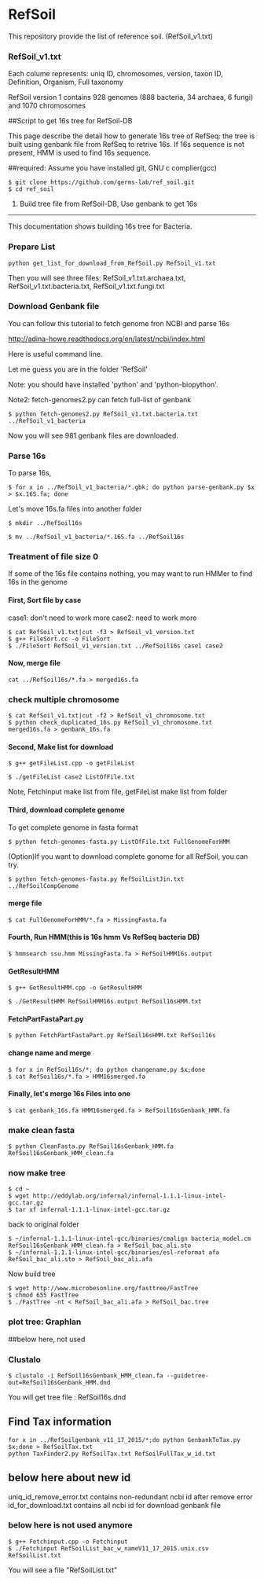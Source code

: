 # RefSoil
This repository provide the list of reference soil. (RefSoil_v1.txt)

### RefSoil_v1.txt
Each colume represents: uniq ID, chromosomes, version, taxon ID, Definition, Organism, Full taxonomy

RefSoil version 1 contains 928 genomes (888 bacteria, 34 archaea, 6 fungi) and 1070 chromosomes


##Script to get 16s tree for RefSoil-DB

This page describe the detail how to generate 16s tree of RefSeq: the tree is built using genbank file from RefSeq to retrive 16s. If 16s sequence is not present, HMM is used to find 16s sequence.

##required:
Assume you have installed git, GNU c complier(gcc)
```
$ git clone https://github.com/germs-lab/ref_soil.git
$ cd ref_soil
```
1. Build tree file from RefSoil-DB, Use genbank to get 16s
----------
This documentation shows building 16s tree for Bacteria.
### Prepare List
```
python get_list_for_download_from_RefSoil.py RefSoil_v1.txt
```
Then you will see three files: RefSoil_v1.txt.archaea.txt, RefSoil_v1.txt.bacteria.txt, RefSoil_v1.txt.fungi.txt

### Download Genbank file


You can follow this tutorial to fetch genome fron NCBI and parse 16s

http://adina-howe.readthedocs.org/en/latest/ncbi/index.html

Here is useful command line.

Let me guess you are in the folder 'RefSoil'

Note: you should have installed 'python' and 'python-biopython'. 

Note2: fetch-genomes2.py can fetch full-list of genbank
```
$ python fetch-genomes2.py RefSoil_v1.txt.bacteria.txt ../RefSoil_v1_bacteria
```
Now you will see 981 genbank files are downloaded.

### Parse 16s

To parse 16s,
```
$ for x in ../RefSoil_v1_bacteria/*.gbk; do python parse-genbank.py $x > $x.16S.fa; done
```
Let's move 16s.fa files into another folder
```
$ mkdir ../RefSoil16s

$ mv ../RefSoil_v1_bacteria/*.16S.fa ../RefSoil16s
```
### Treatment of file size 0


If some of the 16s file contains nothing, you may want to run HMMer to find 16s in the genome

#### First, Sort file by case
case1: don't need to work more
case2: need to work more
```
$ cat RefSoil_v1.txt|cut -f3 > RefSoil_v1_version.txt
$ g++ FileSort.cc -o FileSort
$ ./FileSort RefSoil_v1_version.txt ../RefSoil16s case1 case2
```

#### Now, merge file
```
cat ../RefSoil16s/*.fa > merged16s.fa
```

### check multiple chromosome
```
$ cat RefSoil_v1.txt|cut -f2 > RefSoil_v1_chromosome.txt
$ python check_duplicated_16s.py RefSoil_v1_chromosome.txt merged16s.fa > genbank_16s.fa
```

#### Second, Make list for download
```
$ g++ getFileList.cpp -o getFileList 

$ ./getFileList case2 ListOfFile.txt
```
Note, Fetchinput make list from file, getFileList make list from folder

#### Third, download complete genome
To get complete genome in fasta format
```
$ python fetch-genomes-fasta.py ListOfFile.txt FullGenomeForHMM
```
(Option)If you want to download complete gonome for all RefSoil, you can try.
```
$ python fetch-genomes-fasta.py RefSoilListJin.txt ../RefSoilCompGenome
```
#### merge file
```
$ cat FullGenomeForHMM/*.fa > MissingFasta.fa
```
#### Fourth, Run HMM(this is 16s hmm Vs RefSeq bacteria DB)
```
$ hmmsearch ssu.hmm MissingFasta.fa > RefSoilHMM16s.output
```
#### GetResultHMM
```
$ g++ GetResultHMM.cpp -o GetResultHMM

$ ./GetResultHMM RefSoilHMM16s.output RefSoil16sHMM.txt
```
#### FetchPartFastaPart.py
```
$ python FetchPartFastaPart.py RefSoil16sHMM.txt RefSoil16s
```
#### change name and merge
```
$ for x in RefSoil16s/*; do python changename.py $x;done
$ cat RefSoil16s/*.fa > HMM16smerged.fa
```
#### Finally, let's merge 16s Files into one
```
$ cat genbank_16s.fa HMM16smerged.fa > RefSoil16sGenbank_HMM.fa
```
### make clean fasta
```
$ python CleanFasta.py RefSoil16sGenbank_HMM.fa RefSoil16sGenbank_HMM_clean.fa
```

### now make tree
```
$ cd ~
$ wget http://eddylab.org/infernal/infernal-1.1.1-linux-intel-gcc.tar.gz
$ tar xf infernal-1.1.1-linux-intel-gcc.tar.gz
```
back to original folder
```
$ ~/infernal-1.1.1-linux-intel-gcc/binaries/cmalign bacteria_model.cm RefSoil16sGenbank_HMM_clean.fa > RefSoil_bac_ali.sto
$ ~/infernal-1.1.1-linux-intel-gcc/binaries/esl-reformat afa RefSoil_bac_ali.sto > RefSoil_bac_ali.afa
```
Now build tree
```
$ wget http://www.microbesonline.org/fasttree/FastTree
$ chmod 655 FastTree
$ ./FastTree -nt < RefSoil_bac_ali.afa > RefSoil_bac.tree
```

### plot tree: Graphlan

##below here, not used

### Clustalo
```
$ clustalo -i RefSoil16sGenbank_HMM_clean.fa --guidetree-out=RefSoil16sGenbank_HMM.dnd
```
You will get tree file : RefSoil16s.dnd


## Find Tax information
```
for x in ../RefSoilgenbank_v11_17_2015/*;do python GenbankToTax.py $x;done > RefSoilTax.txt
python TaxFinder2.py RefSoilTax.txt RefSoilFullTax_w_id.txt
```

## below here about new id
uniq_id_remove_error.txt contains non-redundant ncbi id after remove error
id_for_download.txt contains all ncbi id for download genbank file


### below here is not used anymore
```
$ g++ Fetchinput.cpp -o Fetchinput
$ ./Fetchinput RefSoilList_bac_w_nameV11_17_2015.unix.csv RefSoilList.txt
```
You will see a file "RefSoilList.txt"